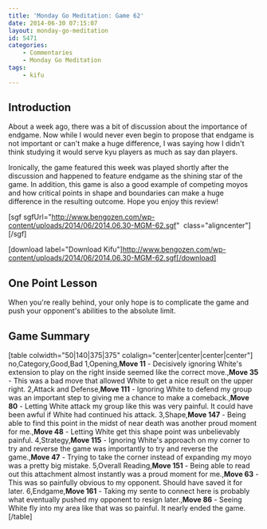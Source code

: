 ```yaml
---
title: 'Monday Go Meditation: Game 62'
date: 2014-06-30 07:15:07
layout: monday-go-meditation
id: 5471
categories:
	- Commentaries
	- Monday Go Meditation
tags:
	- kifu
---
```


## Introduction

About a week ago, there was a bit of discussion about the importance of endgame. Now while I would never even begin to propose that endgame is not important or can't make a huge difference, I was saying how I didn't think studying it would serve kyu players as much as say dan players.

Ironically, the game featured this week was played shortly after the discussion and happened to feature endgame as the shining star of the game. In addition, this game is also a good example of competing moyos and how critical points in shape and boundaries can make a huge difference in the resulting outcome. Hope you enjoy this review!

[sgf sgfUrl="http://www.bengozen.com/wp-content/uploads/2014/06/2014.06.30-MGM-62.sgf"  class="aligncenter"][/sgf]

[download label="Download Kifu"]http://www.bengozen.com/wp-content/uploads/2014/06/2014.06.30-MGM-62.sgf[/download]

## **One Point Lesson**

When you're really behind, your only hope is to complicate the game and push your opponent's abilities to the absolute limit.

<!--more-->

## Game Summary

[table colwidth="50|140|375|375" colalign="center|center|center|center"]
no,Category,Good,Bad
1,Opening,**Move 11** - Decisively ignoring White's extension to play on the right inside seemed like the correct move.,**Move 35** - This was a bad move that allowed White to get a nice result on the upper right.
2,Attack and Defense,**Move 111** - Ignoring White to defend my group was an important step to giving me a chance to make a comeback.,**Move 80** - Letting White attack my group like this was very painful. It could have been awful if White had continued his attack.
3,Shape,**Move 147** - Being able to find this point in the midst of near death was another proud moment for me.,**Move 48** - Letting White get this shape point was unbelievably painful.
4,Strategy,**Move 115** - Ignoring White's approach on my corner to try and reverse the game was importantly to try and reverse the game.,**Move 47** - Trying to take the corner instead of expanding my moyo was a pretty big mistake.
5,Overall Reading,**Move 151** - Being able to read out this attachment almost instantly was a proud moment for me.,**Move 63** - This was so painfully obvious to my opponent. Should have saved it for later.
6,Endgame,**Move 161** - Taking my sente to connect here is probably what eventually pushed my opponent to resign later.,**Move 86** - Seeing White fly into my area like that was so painful. It nearly ended the game.
[/table]